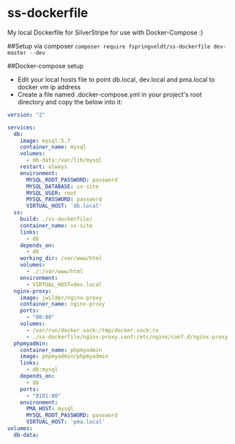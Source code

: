 # ss-dockerfile
My local Dockerfile for SilverStripe for use with Docker-Compose :)

##Setup via composer
`composer require fspringveldt/ss-dockerfile dev-master --dev`

##Docker-compose setup
* Edit your local hosts file to point db.local, dev.local and pma.local to docker vm ip address
* Create a file named .docker-compose.yml in your project's root directory and copy the below into it:
```yml
version: "2"

services:
  db:
    image: mysql:5.7
    container_name: mysql
    volumes:
      - db-data:/var/lib/mysql
    restart: always
    environment:
      MYSQL_ROOT_PASSWORD: password
      MYSQL_DATABASE: ss-site
      MYSQL_USER: root
      MYSQL_PASSWORD: password
      VIRTUAL_HOST: 'db.local'
  ss:
    build: ./ss-dockerfile/
    container_name: ss-site
    links:
      - db
    depends_on:
      - db
    working_dir: /var/www/html
    volumes:
      - ./:/var/www/html
    environment:
      - VIRTUAL_HOST=dev.local
  nginx-proxy:
    image: jwilder/nginx-proxy
    container_name: nginx-proxy
    ports:
      - "80:80"
    volumes:
      - /var/run/docker.sock:/tmp/docker.sock:ro
      - ./ss-dockerfile/nginx-proxy.conf:/etc/nginx/conf.d/nginx-proxy.conf      
  phpmyadmin:
    container_name: phpmyadmin
    image: phpmyadmin/phpmyadmin
    links:
      - db:mysql
    depends_on:
      - db
    ports:
      - "8181:80"
    environment:
      PMA_HOST: mysql
      MYSQL_ROOT_PASSWORD: password
      VIRTUAL_HOST: 'pma.local'
volumes:
  db-data:
```
